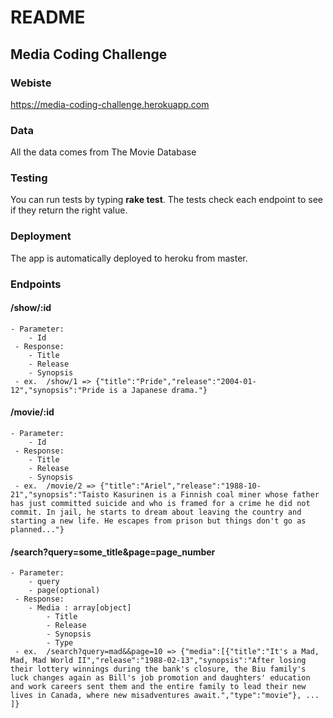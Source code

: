 # README
## Media Coding Challenge

### Webiste
https://media-coding-challenge.herokuapp.com

### Data
All the data comes from The Movie Database

### Testing 
You can run tests by typing **rake test**.
The tests check each endpoint to see if they return the right value.  

### Deployment
The app is automatically deployed to heroku from master.

### Endpoints
#### /show/:id
    - Parameter: 
        - Id
     - Response:
        - Title
        - Release
        - Synopsis
     - ex.  /show/1 => {"title":"Pride","release":"2004-01-12","synopsis":"Pride is a Japanese drama."}

#### /movie/:id
    - Parameter: 
        - Id
     - Response:
        - Title
        - Release
        - Synopsis
     - ex.  /movie/2 => {"title":"Ariel","release":"1988-10-21","synopsis":"Taisto Kasurinen is a Finnish coal miner whose father has just committed suicide and who is framed for a crime he did not commit. In jail, he starts to dream about leaving the country and starting a new life. He escapes from prison but things don't go as planned..."}
#### /search?query=some_title&page=page_number
    - Parameter: 
        - query
        - page(optional)
     - Response:
        - Media : array[object]
            - Title
            - Release
            - Synopsis
            - Type
     - ex.  /search?query=mad&&page=10 => {"media":[{"title":"It's a Mad, Mad, Mad World II","release":"1988-02-13","synopsis":"After losing their lottery winnings during the bank's closure, the Biu family's luck changes again as Bill's job promotion and daughters' education and work careers sent them and the entire family to lead their new lives in Canada, where new misadventures await.","type":"movie"}, ... ]}
